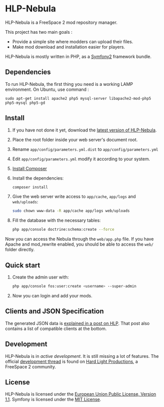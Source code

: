 # HLP-Nebula

HLP-Nebula is a FreeSpace 2 mod repository manager.

This project has two main goals :
* Provide a simple site where modders can upload their files.
* Make mod download and installation easier for players.

HLP-Nebula is mostly written in PHP, as a [Symfony2](http://symfony.com/) framework bundle.

## Dependencies

To run HLP-Nebula, the first thing you need is a working LAMP environment.
On Ubuntu, use command :
```
sudo apt-get install apache2 php5 mysql-server libapache2-mod-php5 php5-mysql php5-gd
```


## Install

1. If you have not done it yet, download the [latest version of HLP-Nebula](https://github.com/ngld/hlp-nebula).
2. Place the root folder inside your web server's document root.
3. Rename ```app/config/parameters.yml.dist``` to ```app/config/parameters.yml```
4. Edit ```app/config/parameters.yml``` modify it according to your system.
5. [Install Composer](https://getcomposer.org/doc/00-intro.md#installation-linux-unix-osx)
6. Install the dependencies:
   ```bash
   composer install
   ```
7. Give the web server write access to ```app/cache```, ```app/logs``` and ```web/uploads```:
   ```bash
   sudo chown www-data -R app/cache app/logs web/uploads
   ```

8. Fill the database with the necessary tables:
   ```bash
   php app/console doctrine:schema:create --force
   ```

Now you can access the Nebula through the ```web/app.php``` file.
If you have Apache and mod_rewrite enabled, you should be able to access the ```web/``` folder directly.


## Quick start

1. Create the admin user with:
   ```bash
   php app/console fos:user:create <username> --super-admin
   ```

2. Now you can login and add your mods.

## Clients and JSON Specification

The generated JSON data is [explained in a post on HLP](http://www.hard-light.net/forums/index.php?topic=89434.0).
That post also contains a list of compatible clients at the bottom.


## Development

HLP-Nebula is in _active development_. It is still missing a lot of features.
The official [development thread](http://www.hard-light.net/forums/index.php?topic=86364) is found on [Hard Light Productions](http://www.hard-light.net), a FreeSpace 2 community.


## License

HLP-Nebula is licensed under the [European Union Public License, Version 1.1](LICENSE).
Symfony is licensed under the [MIT License](LICENSE).
